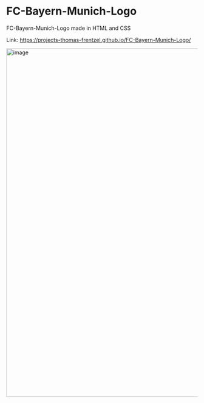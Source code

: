# FC-Bayern-Munich-Logo

 FC-Bayern-Munich-Logo made in HTML and CSS
 
 Link: https://projects-thomas-frentzel.github.io/FC-Bayern-Munich-Logo/
 
 <img width="916" alt="image" src="https://user-images.githubusercontent.com/80831811/221338970-8f5f08d8-4483-42fa-81b5-17f5924cdcc7.png">

